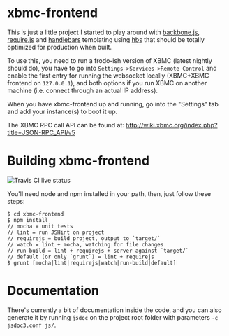 # xbmc-frontend
This is just a little project I started to play around with [backbone.js](https://backbonejs.org), [require.js](https://requirejs.org) and [handlebars](https://handlebarsjs.com) templating using [hbs](https://github.com/SlexAxton/require-handlebars-plugin) that should be totally optimized for production when built.

To use this, you need to run a frodo-ish version of XBMC (latest nightly should do), you have to go into `Settings->Services->Remote Control` and enable the first entry for running the websocket locally (XBMC+XBMC frontend on `127.0.0.1`), and both options if you run XBMC on another machine (i.e. connect through an actual IP address).

When you have xbmc-frontend up and running, go into the "Settings" tab and add your instance(s) to boot it up.

The XBMC RPC call API can be found at: http://wiki.xbmc.org/index.php?title=JSON-RPC_API/v5

# Building xbmc-frontend
![Travis CI live status](https://secure.travis-ci.org/peol/xbmc-frontend.png?branch=master)

You'll need node and npm installed in your path, then, just follow these steps:

```
$ cd xbmc-frontend
$ npm install
// mocha = unit tests
// lint = run JSHint on project
// requirejs = build project, output to `target/`
// watch = lint + mocha, watching for file changes
// run-build = lint + requirejs + server against `target/`
// default (or only `grunt`) = lint + requirejs
$ grunt [mocha|lint|requirejs|watch|run-build|default]
```

# Documentation
There's currently a bit of documentation inside the code, and you can also generate it by running `jsdoc` on the project root folder with parameters `-c jsdoc3.conf js/`.
